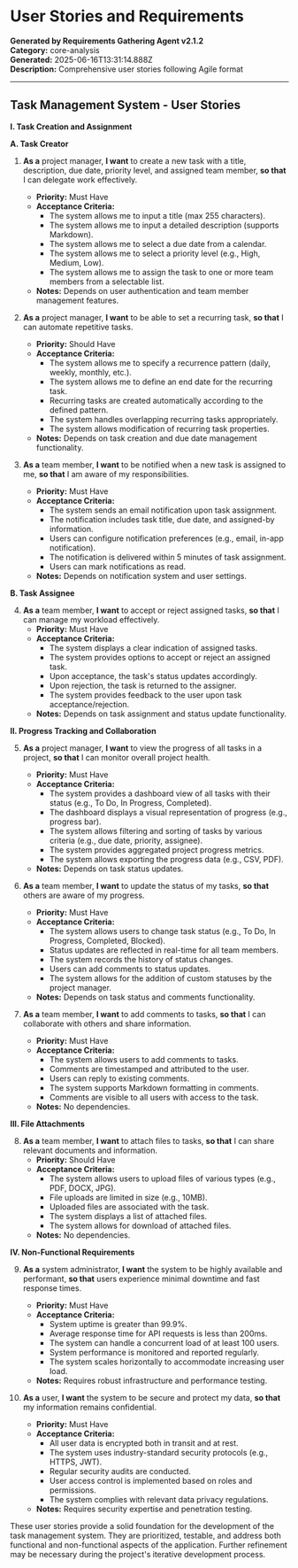 # User Stories and Requirements

**Generated by Requirements Gathering Agent v2.1.2**  
**Category:** core-analysis  
**Generated:** 2025-06-16T13:31:14.888Z  
**Description:** Comprehensive user stories following Agile format

---

## Task Management System - User Stories

**I. Task Creation and Assignment**

**A. Task Creator**

1. **As a** project manager, **I want** to create a new task with a title, description, due date, priority level, and assigned team member, **so that** I can delegate work effectively.  
    * **Priority:** Must Have
    * **Acceptance Criteria:**
        * The system allows me to input a title (max 255 characters).
        * The system allows me to input a detailed description (supports Markdown).
        * The system allows me to select a due date from a calendar.
        * The system allows me to select a priority level (e.g., High, Medium, Low).
        * The system allows me to assign the task to one or more team members from a selectable list.
    * **Notes:** Depends on user authentication and team member management features.


2. **As a** project manager, **I want** to be able to set a recurring task, **so that** I can automate repetitive tasks.
    * **Priority:** Should Have
    * **Acceptance Criteria:**
        * The system allows me to specify a recurrence pattern (daily, weekly, monthly, etc.).
        * The system allows me to define an end date for the recurring task.
        * Recurring tasks are created automatically according to the defined pattern.
        * The system handles overlapping recurring tasks appropriately.
        * The system allows modification of recurring task properties.
    * **Notes:**  Depends on task creation and due date management functionality.


3. **As a** team member, **I want** to be notified when a new task is assigned to me, **so that** I am aware of my responsibilities.
    * **Priority:** Must Have
    * **Acceptance Criteria:**
        * The system sends an email notification upon task assignment.
        * The notification includes task title, due date, and assigned-by information.
        * Users can configure notification preferences (e.g., email, in-app notification).
        * The notification is delivered within 5 minutes of task assignment.
        * Users can mark notifications as read.
    * **Notes:**  Depends on notification system and user settings.


**B. Task Assignee**

4. **As a** team member, **I want** to accept or reject assigned tasks, **so that** I can manage my workload effectively.
    * **Priority:** Must Have
    * **Acceptance Criteria:**
        * The system displays a clear indication of assigned tasks.
        * The system provides options to accept or reject an assigned task.
        * Upon acceptance, the task's status updates accordingly.
        * Upon rejection, the task is returned to the assigner.
        * The system provides feedback to the user upon task acceptance/rejection.
    * **Notes:** Depends on task assignment and status update functionality.


**II. Progress Tracking and Collaboration**

5. **As a** project manager, **I want** to view the progress of all tasks in a project, **so that** I can monitor overall project health.
    * **Priority:** Must Have
    * **Acceptance Criteria:**
        * The system provides a dashboard view of all tasks with their status (e.g., To Do, In Progress, Completed).
        * The dashboard displays a visual representation of progress (e.g., progress bar).
        * The system allows filtering and sorting of tasks by various criteria (e.g., due date, priority, assignee).
        * The system provides aggregated project progress metrics.
        * The system allows exporting the progress data (e.g., CSV, PDF).
    * **Notes:** Depends on task status updates.


6. **As a** team member, **I want** to update the status of my tasks, **so that** others are aware of my progress.
    * **Priority:** Must Have
    * **Acceptance Criteria:**
        * The system allows users to change task status (e.g., To Do, In Progress, Completed, Blocked).
        * Status updates are reflected in real-time for all team members.
        * The system records the history of status changes.
        * Users can add comments to status updates.
        * The system allows for the addition of custom statuses by the project manager.
    * **Notes:** Depends on task status and comments functionality.


7. **As a** team member, **I want** to add comments to tasks, **so that** I can collaborate with others and share information.
    * **Priority:** Must Have
    * **Acceptance Criteria:**
        * The system allows users to add comments to tasks.
        * Comments are timestamped and attributed to the user.
        * Users can reply to existing comments.
        * The system supports Markdown formatting in comments.
        * Comments are visible to all users with access to the task.
    * **Notes:** No dependencies.


**III. File Attachments**

8. **As a** team member, **I want** to attach files to tasks, **so that** I can share relevant documents and information.
    * **Priority:** Should Have
    * **Acceptance Criteria:**
        * The system allows users to upload files of various types (e.g., PDF, DOCX, JPG).
        * File uploads are limited in size (e.g., 10MB).
        * Uploaded files are associated with the task.
        * The system displays a list of attached files.
        * The system allows for download of attached files.
    * **Notes:** No dependencies.


**IV. Non-Functional Requirements**

9. **As a** system administrator, **I want** the system to be highly available and performant, **so that** users experience minimal downtime and fast response times.
    * **Priority:** Must Have
    * **Acceptance Criteria:**
        * System uptime is greater than 99.9%.
        * Average response time for API requests is less than 200ms.
        * The system can handle a concurrent load of at least 100 users.
        * System performance is monitored and reported regularly.
        * The system scales horizontally to accommodate increasing user load.
    * **Notes:** Requires robust infrastructure and performance testing.


10. **As a** user, **I want** the system to be secure and protect my data, **so that** my information remains confidential.
    * **Priority:** Must Have
    * **Acceptance Criteria:**
        * All user data is encrypted both in transit and at rest.
        * The system uses industry-standard security protocols (e.g., HTTPS, JWT).
        * Regular security audits are conducted.
        * User access control is implemented based on roles and permissions.
        * The system complies with relevant data privacy regulations.
    * **Notes:** Requires security expertise and penetration testing.


These user stories provide a solid foundation for the development of the task management system.  They are prioritized, testable, and address both functional and non-functional aspects of the application.  Further refinement may be necessary during the project's iterative development process.
